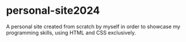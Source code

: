 # personal-site2024
A personal site created from scratch by myself in order to showcase my programming skills, using HTML and CSS exclusively.
